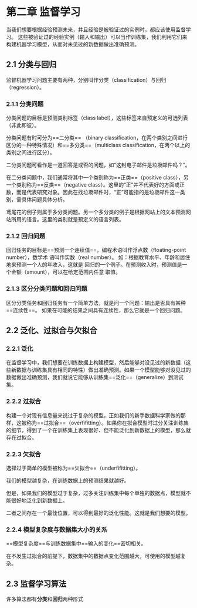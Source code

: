 # 第二章 监督学习

当我们想要根据经验预测未来，并且经验是被验证过的实例时，都应该使用监督学习。
这些被验证过的经验实例（输入和输出）可以当作训练集，我们利用它们来构建机器学习模型，从而对未见过的新数据做出准确预测。

## 2.1 分类与回归

监督机器学习问题主要有两种，分别叫作分类（classification）与回归（regression）。

### 2.1.1 分类问题

分类问题的目标是预测类别标签（class label），这些标签来自预定义的可选列表（非此即彼）。

分类问题有时可分为==二分类== （binary classification，在两个类别之间进行区分的一种特殊情况）和==多分类==（multiclass  classification，在两个以上的类别之间进行区分）。

二分类问题可看作是一道回答是或否的问题，如“这封电子邮件是垃圾邮件吗？”。

在二分类问题中，我们通常将其中一个类别称为==正类==（positive class），另一个类别称为==反类==（negative class）。这里的“正”并不代表好的方面或正数，而是代表研究对象。因此在找垃圾邮件时，“正”可能指的是垃圾邮件这一类别，需具体问题具体分析。

鸢尾花的例子则属于多分类问题。另一个多分类的例子是根据网站上的文本预测网站所用的语言。这里的类别就是预定义的语言列表。

### 2.1.2 回归问题

回归任务的目标是==预测一个连续值==，编程术语叫作浮点数（floating-point number），数学术 语叫作实数（real number）。
如：根据教育水平、年龄和居住地来预测一个人的年收入，这就是 回归的一个例子。在预测收入时，预测值是一个金额（amount），可以在给定范围内任意 取值。

### 2.1.3 区分分类问题和回归问题

区分分类任务和回归任务有一个简单方法，就是问一个问题：输出是否具有某种==连续性==。 如果在可能的结果之间具有连续性，那么它就是一个回归问题。

## 2.2 泛化、过拟合与欠拟合

### 2.2.1 泛化

在监督学习中，我们想要在训练数据上构建模型，然后能够对没见过的新数据（这些新数据与训练集具有相同的特性）做出准确预测。如果一个模型能够对没见过的数据做出准确预测，我们就说它能够从训练集==泛化==（generalize）到测试集。

### 2.2.2 过拟合

构建一个对现有信息量来说过于复杂的模型，正如我们的新手数据科学家做的那样，这被称为==过拟合==（overfifitting）。如果你在拟合模型时过分关注训练集的细节，得到了一个在训练集上表现很好、但不能泛化到新数据上的模型，那么就存在过拟合。

### 2.2.3 欠拟合

选择过于简单的模型被称为==欠拟合==（underfifitting）。

我们的模型越复杂，在训练数据上的预测结果就越好。

但是，如果我们的模型过于复杂，过多关注训练集中每个单独的数据点，模型就不能很好地泛化到新数据上。

二者之间存在一个最佳位置，可以得到最好的泛化性能。这就是我们想要的模型。

### 2.2.4 模型复杂度与数据集大小的关系

==模型复杂度==与训练数据集中==输入的变化==密切相关。

在不发生过拟合的前提下，数据集中的数据点变化范围越大，可使用的模型越复杂。

## 2.3 监督学习算法

许多算法都有**分类**和**回归**两种形式
